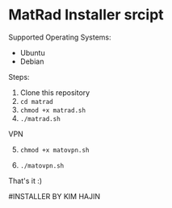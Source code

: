 # MatRad Installer srcipt


Supported Operating Systems:
- Ubuntu
- Debian

Steps:

1. Clone this repository
2. `cd matrad`
3. `chmod +x matrad.sh` 
4. `./matrad.sh`

VPN

5. `chmod +x matovpn.sh` 

6. `./matovpn.sh`


That's it :)

#INSTALLER BY KIM HAJIN

